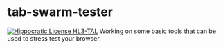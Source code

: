 # tab-swarm-tester
[![Hippocratic License HL3-TAL](https://img.shields.io/static/v1?label=Hippocratic%20License&message=HL3-TAL&labelColor=5e2751&color=bc8c3d)](https://firstdonoharm.dev/version/3/0/tal.html)
Working on some basic tools that can be used to stress test your browser.
